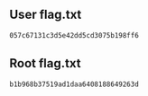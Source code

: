 ## User flag.txt
```bash
057c67131c3d5e42dd5cd3075b198ff6
```
## Root flag.txt
```bash
b1b968b37519ad1daa6408188649263d
```
